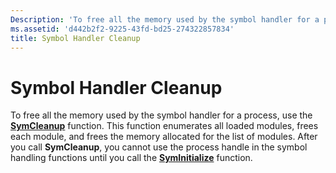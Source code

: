 ```yaml
---
Description: 'To free all the memory used by the symbol handler for a process, use the SymCleanup function.'
ms.assetid: 'd442b2f2-9225-43fd-bd25-274322857834'
title: Symbol Handler Cleanup
---
```


# Symbol Handler Cleanup

To free all the memory used by the symbol handler for a process, use the [**SymCleanup**](symcleanup.md) function. This function enumerates all loaded modules, frees each module, and frees the memory allocated for the list of modules. After you call **SymCleanup**, you cannot use the process handle in the symbol handling functions until you call the [**SymInitialize**](syminitialize.md) function.

 

 



